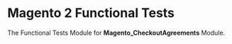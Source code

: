 # Magento 2 Functional Tests

The Functional Tests Module for **Magento_CheckoutAgreements** Module.
